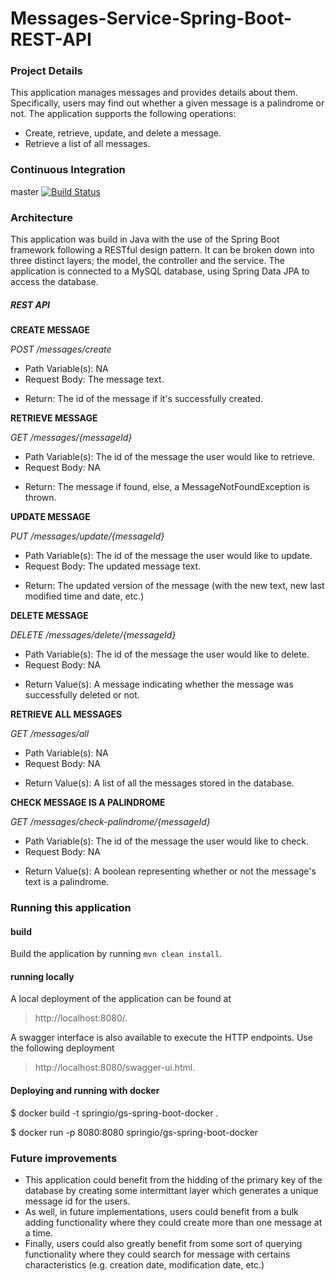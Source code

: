# Messages-Service-Spring-Boot-REST-API

### Project Details
This application manages messages and provides details about them. Specifically, users may find out whether a given message is a palindrome or not. The application supports the following operations:
* Create, retrieve, update, and delete a message.
* Retrieve a list of all messages.

### Continuous Integration
master [![Build Status](https://travis-ci.com/JoyceMiryamH/Messages-Service-Spring-Boot-REST-API.svg?branch=master)](https://travis-ci.com/JoyceMiryamH/Messages-Service-Spring-Boot-REST-API)


### Architecture
This application was build in Java with the use of the Spring Boot framework following a RESTful design pattern. It can be broken down into three distinct layers; the model, the controller and the service. The application is connected to a MySQL database, using Spring Data JPA to access the database.

##### REST API
**CREATE MESSAGE**

*POST /messages/create*
- Path Variable(s): NA
- Request Body: The message text. 
* Return: The id of the message if it's successfully created.

**RETRIEVE MESSAGE**

*GET /messages/{messageId}*
- Path Variable(s): The id of the message the user would like to retrieve.
- Request Body: NA
* Return: The message if found, else, a MessageNotFoundException is thrown.

**UPDATE MESSAGE**

*PUT /messages/update/{messageId}*
- Path Variable(s): The id of the message the user would like to update.
- Request Body: The updated message text.
* Return: The updated version of the message (with the new text, new last modified time and date, etc.)

**DELETE MESSAGE**

*DELETE /messages/delete/{messageId}*
- Path Variable(s): The id of the message the user would like to delete.
- Request Body: NA
* Return Value(s): A message indicating whether the message was successfully deleted or not.

**RETRIEVE ALL MESSAGES**

*GET /messages/all*
- Path Variable(s): NA
- Request Body: NA
* Return Value(s): A list of all the messages stored in the database. 

**CHECK MESSAGE IS A PALINDROME**

*GET /messages/check-palindrome/{messageId}*
- Path Variable(s): The id of the message the user would like to check.
- Request Body: NA
* Return Value(s): A boolean representing whether or not the message's text is a palindrome. 

### Running this application
#### build
Build the application by running `mvn clean install`. 

#### running locally
A local deployment of the application can be found at 
> http://localhost:8080/.

A swagger interface is also available to execute the HTTP endpoints. Use the following deployment 
> http://localhost:8080/swagger-ui.html.

#### Deploying and running with docker
$ docker build -t springio/gs-spring-boot-docker .

$ docker run -p 8080:8080 springio/gs-spring-boot-docker


### Future improvements
* This application could benefit from the hidding of the primary key of the database by creating some intermittant layer which generates a unique message id for the users.
* As well, in future implementations, users could benefit from a bulk adding functionality where they could create more than one message at a time.
* Finally, users could also greatly benefit from some sort of querying functionality where they could search for message with certains characteristics (e.g. creation date, modification date, etc.)
